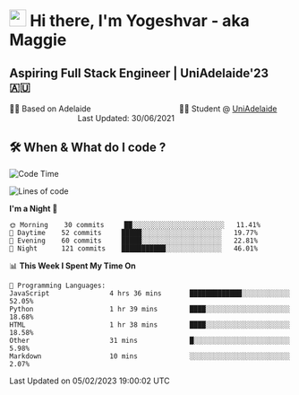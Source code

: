 <h1><img src="https://emojis.slackmojis.com/emojis/images/1531849430/4246/blob-sunglasses.gif?1531849430" width="30"/> Hi there, I'm Yogeshvar - aka Maggie</h1>

## Aspiring Full Stack Engineer | UniAdelaide'23 🇦🇺  
🏂🏻  Based on Adelaide &nbsp;&nbsp;&nbsp;&nbsp;&nbsp;&nbsp;&nbsp;&nbsp;&nbsp;&nbsp;&nbsp;&nbsp;&nbsp;&nbsp;&nbsp;&nbsp;&nbsp;&nbsp;&nbsp;&nbsp;&nbsp;&nbsp;&nbsp;&nbsp;&nbsp;&nbsp;&nbsp;&nbsp;&nbsp;&nbsp;&nbsp;&nbsp;&nbsp;&nbsp;&nbsp;&nbsp;&nbsp;&nbsp;&nbsp;👨‍💻 Student @ [UniAdelaide](https://www.adelaide.edu.au)   &nbsp;&nbsp;&nbsp;&nbsp;&nbsp;&nbsp;&nbsp;&nbsp;&nbsp;&nbsp;&nbsp;&nbsp;&nbsp;&nbsp;&nbsp;&nbsp;&nbsp;&nbsp;&nbsp;&nbsp;&nbsp;&nbsp;&nbsp;&nbsp;&nbsp;&nbsp;&nbsp;&nbsp;&nbsp;&nbsp;&nbsp;Last Updated: 30/06/2021

## 🛠 When & What do I code ?  

<!--START_SECTION:waka-->
![Code Time](http://img.shields.io/badge/Code%20Time-1%2C923%20hrs%2024%20mins-blue)

![Lines of code](https://img.shields.io/badge/From%20Hello%20World%20I%27ve%20Written-2%20Million%20lines%20of%20code-blue)

**I'm a Night 🦉** 

```text
🌞 Morning    30 commits     ██░░░░░░░░░░░░░░░░░░░░░░░   11.41% 
🌆 Daytime    52 commits     █████░░░░░░░░░░░░░░░░░░░░   19.77% 
🌃 Evening    60 commits     █████░░░░░░░░░░░░░░░░░░░░   22.81% 
🌙 Night      121 commits    ███████████░░░░░░░░░░░░░░   46.01%

```


📊 **This Week I Spent My Time On** 

```text
💬 Programming Languages: 
JavaScript               4 hrs 36 mins       █████████████░░░░░░░░░░░░   52.05% 
Python                   1 hr 39 mins        ████░░░░░░░░░░░░░░░░░░░░░   18.68% 
HTML                     1 hr 38 mins        ████░░░░░░░░░░░░░░░░░░░░░   18.58% 
Other                    31 mins             █░░░░░░░░░░░░░░░░░░░░░░░░   5.98% 
Markdown                 10 mins             ░░░░░░░░░░░░░░░░░░░░░░░░░   2.07%

```


 Last Updated on 05/02/2023 19:00:02 UTC
<!--END_SECTION:waka-->
